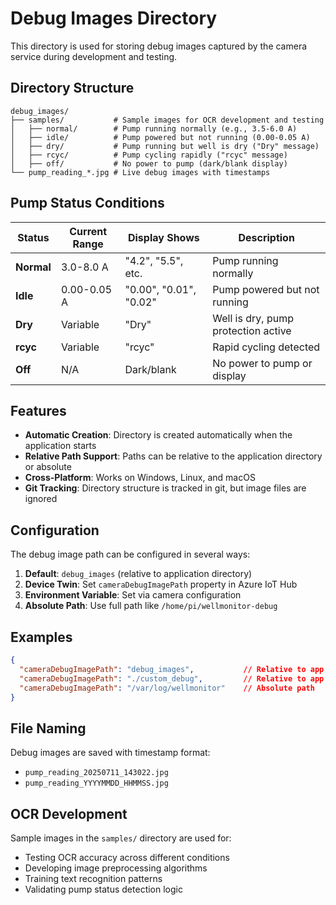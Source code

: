 # Debug Images Directory

This directory is used for storing debug images captured by the camera service during development and testing.

## Directory Structure

```
debug_images/
├── samples/           # Sample images for OCR development and testing
│   ├── normal/        # Pump running normally (e.g., 3.5-6.0 A)
│   ├── idle/          # Pump powered but not running (0.00-0.05 A)
│   ├── dry/           # Pump running but well is dry ("Dry" message)
│   ├── rcyc/          # Pump cycling rapidly ("rcyc" message)
│   ├── off/           # No power to pump (dark/blank display)
└── pump_reading_*.jpg # Live debug images with timestamps
```

## Pump Status Conditions

| Status | Current Range | Display Shows | Description |
|--------|---------------|---------------|-------------|
| **Normal** | 3.0-8.0 A | "4.2", "5.5", etc. | Pump running normally |
| **Idle** | 0.00-0.05 A | "0.00", "0.01", "0.02" | Pump powered but not running |
| **Dry** | Variable | "Dry" | Well is dry, pump protection active |
| **rcyc** | Variable | "rcyc" | Rapid cycling detected |
| **Off** | N/A | Dark/blank | No power to pump or display |

## Features

- **Automatic Creation**: Directory is created automatically when the application starts
- **Relative Path Support**: Paths can be relative to the application directory or absolute
- **Cross-Platform**: Works on Windows, Linux, and macOS
- **Git Tracking**: Directory structure is tracked in git, but image files are ignored

## Configuration

The debug image path can be configured in several ways:

1. **Default**: `debug_images` (relative to application directory)
2. **Device Twin**: Set `cameraDebugImagePath` property in Azure IoT Hub
3. **Environment Variable**: Set via camera configuration
4. **Absolute Path**: Use full path like `/home/pi/wellmonitor-debug`

## Examples

```json
{
  "cameraDebugImagePath": "debug_images",           // Relative to app
  "cameraDebugImagePath": "./custom_debug",         // Relative to app  
  "cameraDebugImagePath": "/var/log/wellmonitor"    // Absolute path
}
```

## File Naming

Debug images are saved with timestamp format:
- `pump_reading_20250711_143022.jpg`
- `pump_reading_YYYYMMDD_HHMMSS.jpg`

## OCR Development

Sample images in the `samples/` directory are used for:
- Testing OCR accuracy across different conditions
- Developing image preprocessing algorithms
- Training text recognition patterns
- Validating pump status detection logic
